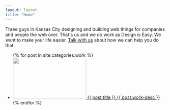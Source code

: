 ```yaml
---
layout: layout
title: "Home"
---
```

<p class="hero">
Three guys in Kansas City designing and building web things for companies and people the web over. That's us and we do work as Design is Easy. We want to make your life easier. <a href="/about/#contact">Talk with us</a> about how we can help you do that.
</p>


<ul class="work">
{% for post in site.categories.work %}
 <li>
  <a href="{{ post.url }}">
  <img src="/static/images/work/{{ post.preview-image }}" height="130" width="230" />
  <span class=work-info>
  <span class=work-title>
  {{ post.title }}
  </span>

  <span class=work-desc>
  {{ post.work-desc }}
  </span>
</span>
  </a>
{% endfor %}
</ul>
